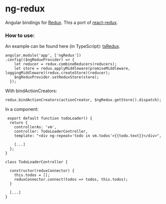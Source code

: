 # ng-redux
Angular bindings for [Redux](https://github.com/gaearon/redux).
This a port of [react-redux](https://github.com/gaearon/react-redux).

### How to use:
An example can be found here (in TypeScript): [tsRedux](https://github.com/wbuchwalter/tsRedux/blob/master/src/components/regionLister.ts).

```JS
angular.module('app', ['ngRedux'])
.config(($ngReduxProvider) => {
    let reducer = redux.combineReducers(reducers);
    let store = redux.applyMiddleware(promiseMiddleware, loggingMiddleware)(redux.createStore)(reducer);  
    $ngReduxProvider.setReduxStore(store);
  });
``` 

With bindActionCreators:
```JS
redux.bindActionCreators(actionCreator, $ngRedux.getStore().dispatch);
```

In a component:
```JS
 export default function todoLoader() {
  return {
    controllerAs: 'vm',
    controller: TodoLoaderController,
    template: "<div ng-repeat='todo in vm.todos'>{{todo.text}}</div>",
    
    [...]
  };
}

class TodoLoaderController {    

  constructor(reduxConnector) {
    this.todos = [];
    reduxConnector.connect(todos => todos, this.todos);
  }
  
  [...]
}
```

